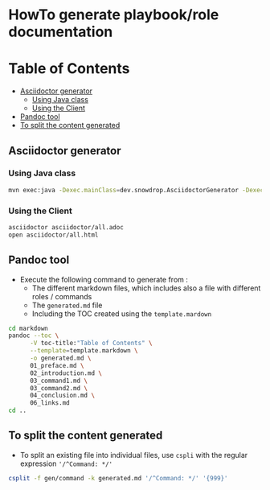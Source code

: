 # HowTo generate playbook/role documentation

Table of Contents
=================

  * [Asciidoctor generator](#asciidoctor-generator)
     * [Using Java class](#using-java-class)
     * [Using the Client](#using-the-client)
  * [Pandoc tool](#pandoc-tool)
  * [To split the content generated](#to-split-the-content-generated)

## Asciidoctor generator

### Using Java class
```bash
mvn exec:java -Dexec.mainClass=dev.snowdrop.AsciidoctorGenerator -Dexec.args="asciidoctor/all.adoc"
```

### Using the Client
```bash
asciidoctor asciidoctor/all.adoc
open asciidoctor/all.html
```

## Pandoc tool

- Execute the following command to generate from :
  - The different markdown files, which includes also a file with different roles / commands
  - The `generated.md` file
  - Including the TOC created using the `template.mardown`

```bash
cd markdown
pandoc --toc \
      -V toc-title:"Table of Contents" \
      --template=template.markdown \
      -o generated.md \
      01_preface.md \
      02_introduction.md \
      03_command1.md \
      03_command2.md \
      04_conclusion.md \
      06_links.md
cd ..
```

## To split the content generated

- To split an existing file into individual files, use `cspli` with the regular expression `'/^Command: */'`
```bash
csplit -f gen/command -k generated.md '/^Command: */' '{999}'
```